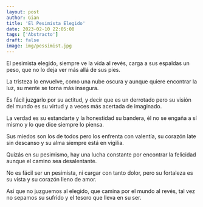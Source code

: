 ```yaml
---
layout: post
author: Gian
title: 'El Pesimista Elegido'
date: 2023-02-10 22:05:00
tags: ['Abstracto']
draft: false
image: img/pessimist.jpg
---
```

El pesimista elegido, siempre ve la vida al revés, carga a sus espaldas un peso, que no lo deja ver más allá de sus pies.

La tristeza lo envuelve, como una nube oscura y aunque quiere encontrar la luz, su mente se torna más insegura.

Es fácil juzgarlo por su actitud, y decir que es un derrotado pero su visión del mundo es su virtud y a veces más acertada de imaginado.

La verdad es su estandarte y la honestidad su bandera, él no se engaña a sí mismo y lo que dice siempre lo piensa.

Sus miedos son los de todos pero los enfrenta con valentía, su corazón late sin descanso y su alma siempre está en vigilia.

Quizás en su pesimismo, hay una lucha constante por encontrar la felicidad aunque el camino sea desalentante.

No es fácil ser un pesimista, ni cargar con tanto dolor, pero su fortaleza es su vista y su corazón lleno de amor.

Así que no juzguemos al elegido, que camina por el mundo al revés, tal vez no sepamos su sufrido y el tesoro que lleva en su ser.